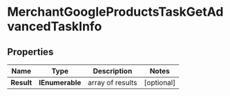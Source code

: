 # MerchantGoogleProductsTaskGetAdvancedTaskInfo


## Properties

| Name | Type | Description | Notes |
|------------ | ------------- | ------------- | -------------|
**Result** | **IEnumerable<MerchantGoogleProductsTaskGetAdvancedResultInfo>** | array of results |[optional]|